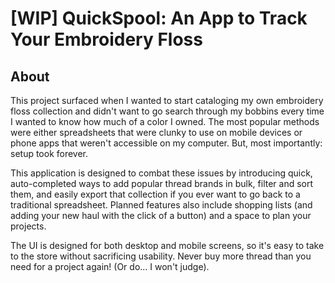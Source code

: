 # [WIP] QuickSpool: An App to Track Your Embroidery Floss

## About

This project surfaced when I wanted to start cataloging my own embroidery floss collection and didn't want to go search through my bobbins every time I wanted to know how much of a color I owned. The most popular methods were either spreadsheets that were clunky to use on mobile devices or phone apps that weren't accessible on my computer. But, most importantly: setup took forever.

This application is designed to combat these issues by introducing quick, auto-completed ways to add popular thread brands in bulk, filter and sort them, and easily export that collection if you ever want to go back to a traditional spreadsheet. Planned features also include shopping lists (and adding your new haul with the click of a button) and a space to plan your projects.

The UI is designed for both desktop and mobile screens, so it's easy to take to the store without sacrificing usability. Never buy more thread than you need for a project again! (Or do... I won't judge).